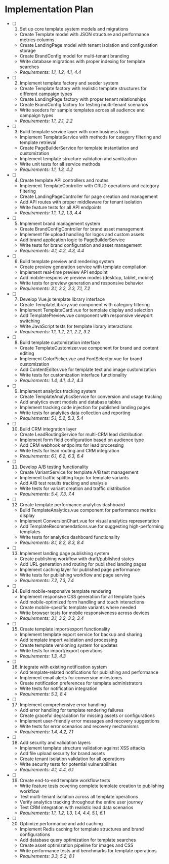 # Implementation Plan

- [ ] 1. Set up core template system models and migrations
  - Create Template model with JSON structure and performance metrics columns
  - Create LandingPage model with tenant isolation and configuration storage
  - Create BrandConfig model for multi-tenant branding
  - Write database migrations with proper indexing for template searches
  - _Requirements: 1.1, 1.2, 4.1, 4.4_

- [ ] 2. Implement template factory and seeder system
  - Create Template factory with realistic template structures for different campaign types
  - Create LandingPage factory with proper tenant relationships
  - Create BrandConfig factory for testing multi-tenant scenarios
  - Write seeders for sample templates across all audience and campaign types
  - _Requirements: 1.1, 2.1, 2.2_

- [ ] 3. Build template service layer with core business logic
  - Implement TemplateService with methods for category filtering and template retrieval
  - Create PageBuilderService for template instantiation and customization
  - Implement template structure validation and sanitization
  - Write unit tests for all service methods
  - _Requirements: 1.1, 1.3, 4.2_

- [ ] 4. Create template API controllers and routes
  - Implement TemplateController with CRUD operations and category filtering
  - Create LandingPageController for page creation and management
  - Add API routes with proper middleware for tenant isolation
  - Write feature tests for all API endpoints
  - _Requirements: 1.1, 1.2, 1.3, 4.4_

- [ ] 5. Implement brand management system
  - Create BrandConfigController for brand asset management
  - Implement file upload handling for logos and custom assets
  - Add brand application logic to PageBuilderService
  - Write tests for brand configuration and asset management
  - _Requirements: 4.1, 4.2, 4.3, 4.4_

- [ ] 6. Build template preview and rendering system
  - Create preview generation service with template compilation
  - Implement real-time preview API endpoint
  - Add mobile-responsive preview modes (desktop, tablet, mobile)
  - Write tests for preview generation and responsive behavior
  - _Requirements: 3.1, 3.2, 3.3, 7.1, 7.2_

- [ ] 7. Develop Vue.js template library interface
  - Create TemplateLibrary.vue component with category filtering
  - Implement TemplateCard.vue for template display and selection
  - Add TemplatePreview.vue component with responsive viewport switching
  - Write JavaScript tests for template library interactions
  - _Requirements: 1.1, 1.2, 2.1, 2.2, 3.2_

- [ ] 8. Build template customization interface
  - Create TemplateCustomizer.vue component for brand and content editing
  - Implement ColorPicker.vue and FontSelector.vue for brand customization
  - Add ContentEditor.vue for template text and image customization
  - Write tests for customization interface functionality
  - _Requirements: 1.4, 4.1, 4.2, 4.3_

- [ ] 9. Implement analytics tracking system
  - Create TemplateAnalyticsService for conversion and usage tracking
  - Add analytics event models and database tables
  - Implement tracking code injection for published landing pages
  - Write tests for analytics data collection and reporting
  - _Requirements: 5.1, 5.2, 5.3, 5.4_

- [ ] 10. Build CRM integration layer
  - Create LeadRoutingService for multi-CRM lead distribution
  - Implement form field configuration based on audience type
  - Add CRM webhook endpoints for lead processing
  - Write tests for lead routing and CRM integration
  - _Requirements: 6.1, 6.2, 6.3, 6.4_

- [ ] 11. Develop A/B testing functionality
  - Create VariantService for template A/B test management
  - Implement traffic splitting logic for template variants
  - Add A/B test results tracking and analysis
  - Write tests for variant creation and traffic distribution
  - _Requirements: 5.4, 7.3, 7.4_

- [ ] 12. Create template performance analytics dashboard
  - Build TemplateAnalytics.vue component for performance metrics display
  - Implement ConversionChart.vue for visual analytics representation
  - Add TemplateRecommendations.vue for suggesting high-performing templates
  - Write tests for analytics dashboard functionality
  - _Requirements: 8.1, 8.2, 8.3, 8.4_

- [ ] 13. Implement landing page publishing system
  - Create publishing workflow with draft/published states
  - Add URL generation and routing for published landing pages
  - Implement caching layer for published page performance
  - Write tests for publishing workflow and page serving
  - _Requirements: 7.2, 7.3, 7.4_

- [ ] 14. Build mobile-responsive template rendering
  - Implement responsive CSS generation for all template types
  - Add mobile-optimized form handling and touch interactions
  - Create mobile-specific template variants where needed
  - Write browser tests for mobile responsiveness across devices
  - _Requirements: 3.1, 3.2, 3.3, 3.4_

- [ ] 15. Create template import/export functionality
  - Implement template export service for backup and sharing
  - Add template import validation and processing
  - Create template versioning system for updates
  - Write tests for import/export operations
  - _Requirements: 1.3, 4.3_

- [ ] 16. Integrate with existing notification system
  - Add template-related notifications for publishing and performance
  - Implement email alerts for conversion milestones
  - Create notification preferences for template administrators
  - Write tests for notification integration
  - _Requirements: 5.3, 8.4_

- [ ] 17. Implement comprehensive error handling
  - Add error handling for template rendering failures
  - Create graceful degradation for missing assets or configurations
  - Implement user-friendly error messages and recovery suggestions
  - Write tests for error scenarios and recovery mechanisms
  - _Requirements: 1.4, 4.2, 7.1_

- [ ] 18. Add security and validation layers
  - Implement template structure validation against XSS attacks
  - Add file upload security for brand assets
  - Create tenant isolation validation for all operations
  - Write security tests for potential vulnerabilities
  - _Requirements: 4.1, 4.4, 6.1_

- [ ] 19. Create end-to-end template workflow tests
  - Write feature tests covering complete template creation to publishing workflow
  - Test multi-tenant isolation across all template operations
  - Verify analytics tracking throughout the entire user journey
  - Test CRM integration with realistic lead data scenarios
  - _Requirements: 1.1, 1.2, 1.3, 1.4, 4.4, 5.1, 6.1_

- [ ] 20. Optimize performance and add caching
  - Implement Redis caching for template structures and brand configurations
  - Add database query optimization for template searches
  - Create asset optimization pipeline for images and CSS
  - Write performance tests and benchmarks for template operations
  - _Requirements: 3.3, 5.2, 8.1_